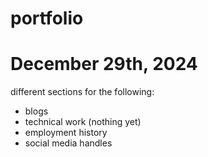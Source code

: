 # portfolio

# December 29th, 2024
different sections for the following:
- blogs
- technical work (nothing yet)
- employment history
- social media handles